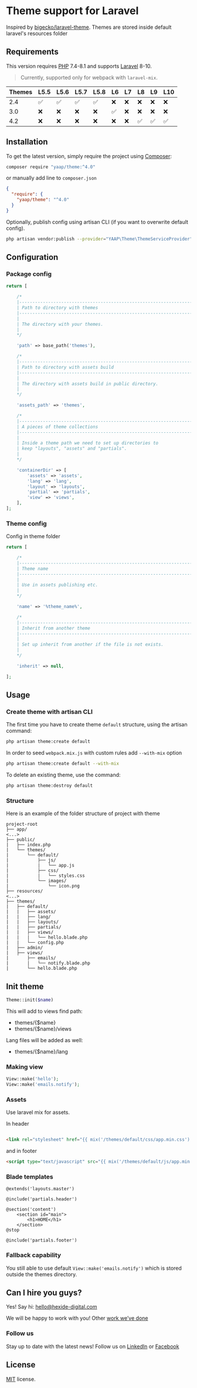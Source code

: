 # Theme support for Laravel

Inspired by [bigecko/laravel-theme](https://github.com/harryxu/laravel-theme).
Themes are stored inside default laravel's resources folder

## Requirements

This version requires [PHP](https://www.php.net/) 7.4-8.1 and supports [Laravel](https://laravel.com/) 8-10.

> Currently, supported only for webpack with `laravel-mix`.

| Themes | L5.5               | L5.6               | L5.7               | L5.8               | L6                 | L7  | L8                 | L9                 | L10                |
|--------|--------------------|--------------------|--------------------|--------------------|--------------------|-----|--------------------|--------------------|--------------------|
| 2.4    | :white_check_mark: | :white_check_mark: | :white_check_mark: | :white_check_mark: | :x:                | :x: | :x:                | :x:                | :x:                |
| 3.0    | :x:                | :x:                | :x:                | :x:                | :white_check_mark: | :x: | :x:                | :x:                | :x:                |
| 4.2    | :x:                | :x:                | :x:                | :x:                | :x:                | :x: | :white_check_mark: | :white_check_mark: | :white_check_mark: |

## Installation

To get the latest version, simply require the project using [Composer](https://getcomposer.org/):

```bash
composer require "yaap/theme:^4.0"
```

or manually add line to `composer.json`

```json
{
  "require": {
    "yaap/theme": "^4.0"
  }
}
```

Optionally, publish config using artisan CLI (if you want to overwrite default config).

```bash
php artisan vendor:publish --provider="YAAP\Theme\ThemeServiceProvider"
```

## Configuration

### Package config

```php
return [

    /*
    |--------------------------------------------------------------------------
    | Path to directory with themes
    |--------------------------------------------------------------------------
    |
    | The directory with your themes.
    |
    */

    'path' => base_path('themes'),

    /*
    |--------------------------------------------------------------------------
    | Path to directory with assets build
    |--------------------------------------------------------------------------
    |
    | The directory with assets build in public directory.
    |
    */

    'assets_path' => 'themes',

    /*
    |--------------------------------------------------------------------------
    | A pieces of theme collections
    |--------------------------------------------------------------------------
    |
    | Inside a theme path we need to set up directories to
    | keep "layouts", "assets" and "partials".
    |
    */

    'containerDir' => [
        'assets' => 'assets',
        'lang' => 'lang',
        'layout' => 'layouts',
        'partial' => 'partials',
        'view' => 'views',
    ],
];
```

### Theme config

Config in theme folder

```php
return [

    /*
    |--------------------------------------------------------------------------
    | Theme name
    |--------------------------------------------------------------------------
    |
    | Use in assets publishing etc.
    |
    */

    'name' => '%theme_name%',

    /*
    |--------------------------------------------------------------------------
    | Inherit from another theme
    |--------------------------------------------------------------------------
    |
    | Set up inherit from another if the file is not exists.
    |
    */

    'inherit' => null,

];
```

## Usage

### Create theme with artisan CLI

The first time you have to create theme `default` structure, using the artisan command:

```bash
php artisan theme:create default
```

In order to seed `webpack.mix.js` with custom rules add `--with-mix` option

```bash
php artisan theme:create default --with-mix
```

To delete an existing theme, use the command:

```bash
php artisan theme:destroy default
```

### Structure

Here is an example of the folder structure of project with theme

```
project-root
├── app/
<...>
├── public/
|   ├── index.php
|   └── themes/
|       └── default/
|           ├── js/
|           |   └── app.js
|           ├── css/
|           |   └── styles.css
|           └── images/
|               └── icon.png
├── resources/
<...>
├── themes/
|   ├── default/
|   |   ├── assets/        
|   |   ├── lang/        
|   |   ├── layouts/
|   |   ├── partials/
|   |   ├── views/
|   |   |   └── hello.blade.php
|   |   └── config.php
|   ├── admin/
|   ├── views/
|       ├── emails/
|       |   └── notify.blade.php
|       └── hello.blade.php
```

## Init theme

```php
Theme::init($name)
```

This will add to views find path:

* themes/{$name}
* themes/{$name}/views

Lang files will be added as well:

* themes/{$name}/lang

### Making view

```php
View::make('hello');
View::make('emails.notify');
```

### Assets

Use laravel mix for assets.

In header

```html

<link rel="stylesheet" href="{{ mix('/themes/default/css/app.min.css') }}"/>
```

and in footer

```html
<script type="text/javascript" src="{{ mix('/themes/default/js/app.min.js') }}"></script>
```

### Blade templates

```
@extends('layouts.master')

@include('partials.header')

@section('content')
    <section id="main">
        <h1>HOME</h1>
    </section>
@stop

@include('partials.footer')
```

### Fallback capability

You still able to use default `View::make('emails.notify')` which is stored outside the themes directory.

## Can I hire you guys?

Yes! Say hi: [hello@hexide-digital.com](mailto:hello@hexide-digital.com)

We will be happy to work with you! Other [work we’ve done](https://hexide-digital.com/)

### Follow us

Stay up to date with the latest news! Follow us on [LinkedIn](https://www.linkedin.com/company/hexide-digital)
or [Facebook](https://www.facebook.com/hexide.digital)

## License

[MIT](https://github.com/yaapis/Theme/blob/master/LICENSE) license.
